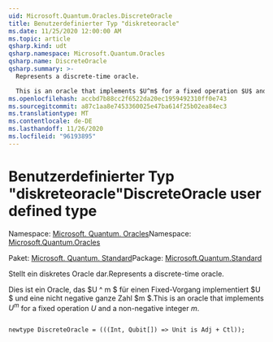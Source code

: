 ```yaml
---
uid: Microsoft.Quantum.Oracles.DiscreteOracle
title: Benutzerdefinierter Typ "diskreteoracle"
ms.date: 11/25/2020 12:00:00 AM
ms.topic: article
qsharp.kind: udt
qsharp.namespace: Microsoft.Quantum.Oracles
qsharp.name: DiscreteOracle
qsharp.summary: >-
  Represents a discrete-time oracle.

  This is an oracle that implements $U^m$ for a fixed operation $U$ and a non-negative integer $m$.
ms.openlocfilehash: accbd7b88cc2f6522da20ec1959492310ff0e743
ms.sourcegitcommit: a87c1aa8e7453360025e47ba614f25b02ea84ec3
ms.translationtype: MT
ms.contentlocale: de-DE
ms.lasthandoff: 11/26/2020
ms.locfileid: "96193895"
---
```

# <a name="discreteoracle-user-defined-type"></a><span data-ttu-id="1acc8-102">Benutzerdefinierter Typ "diskreteoracle"</span><span class="sxs-lookup"><span data-stu-id="1acc8-102">DiscreteOracle user defined type</span></span>

<span data-ttu-id="1acc8-103">Namespace: [Microsoft. Quantum. Oracles](xref:Microsoft.Quantum.Oracles)</span><span class="sxs-lookup"><span data-stu-id="1acc8-103">Namespace: [Microsoft.Quantum.Oracles](xref:Microsoft.Quantum.Oracles)</span></span>

<span data-ttu-id="1acc8-104">Paket: [Microsoft. Quantum. Standard](https://nuget.org/packages/Microsoft.Quantum.Standard)</span><span class="sxs-lookup"><span data-stu-id="1acc8-104">Package: [Microsoft.Quantum.Standard](https://nuget.org/packages/Microsoft.Quantum.Standard)</span></span>


<span data-ttu-id="1acc8-105">Stellt ein diskretes Oracle dar.</span><span class="sxs-lookup"><span data-stu-id="1acc8-105">Represents a discrete-time oracle.</span></span>

<span data-ttu-id="1acc8-106">Dies ist ein Oracle, das $U ^ m $ für einen Fixed-Vorgang implementiert $U $ und eine nicht negative ganze Zahl $m $.</span><span class="sxs-lookup"><span data-stu-id="1acc8-106">This is an oracle that implements $U^m$ for a fixed operation $U$ and a non-negative integer $m$.</span></span>

```qsharp

newtype DiscreteOracle = (((Int, Qubit[]) => Unit is Adj + Ctl));
```

